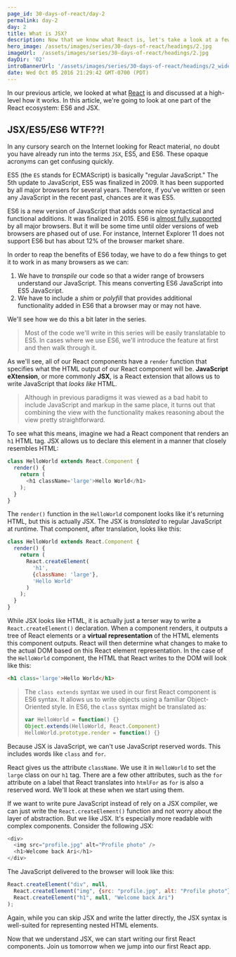 ```yaml
---
page_id: 30-days-of-react/day-2
permalink: day-2
day: 2
title: What is JSX?
description: Now that we know what React is, let's take a look at a few terms and concepts that will come up throughout the rest of the series.
hero_image: /assets/images/series/30-days-of-react/headings/2.jpg
imageUrl:  /assets/images/series/30-days-of-react/headings/2.jpg
dayDir: '02'
introBannerUrl: '/assets/images/series/30-days-of-react/headings/2_wide.jpg'
date: Wed Oct 05 2016 21:29:42 GMT-0700 (PDT)
---
```


In our previous article, we looked at what [React](https://facebook.github.io/react/) is and discussed at a high-level how it works. In this article, we're going to look at one part of the React ecosystem: ES6 and JSX.

## JSX/ES5/ES6 WTF??!

In any cursory search on the Internet looking for React material, no doubt you have already run into the terms `JSX`, ES5, and ES6. These opaque acronyms can get confusing quickly.

ES5 (the `ES` stands for ECMAScript) is basically "regular JavaScript." The 5th update to JavaScript, ES5 was finalized in 2009. It has been supported by all major browsers for several years. Therefore, if you've written or seen any JavaScript in the recent past, chances are it was ES5.

ES6 is a new version of JavaScript that adds some nice syntactical and functional additions. It was finalized in 2015. ES6 is [almost fully supported](http://kangax.github.io/compat-table/es6/) by all major browsers. But it will be some time until older versions of web browsers are phased out of use. For instance, Internet Explorer 11 does not support ES6 but has about 12% of the browser market share.

In order to reap the benefits of ES6 today, we have to do a few things to get it to work in as many browsers as we can:

1. We have to _transpile_ our code so that a wider range of browsers understand our JavaScript. This means converting ES6 JavaScript into ES5 JavaScript.
2. We have to include a _shim_ or _polyfill_ that provides additional functionality added in ES6 that a browser may or may not have.

We'll see how we do this a bit later in the series.

> Most of the code we'll write in this series will be easily translatable to ES5. In cases where we use ES6, we'll introduce the feature at first and then walk through it.

As we'll see, all of our React components have a `render` function that specifies what the HTML output of our React component will be. **JavaScript eXtension**, or more commonly **JSX**, is a React extension that allows us to write JavaScript that _looks like_ HTML.

> Although in previous paradigms it was viewed as a bad habit to include JavaScript and markup in the same place, it turns out that combining the view with the functionality makes reasoning about the view pretty straightforward.

To see what this means, imagine we had a React component that renders an `h1` HTML tag. JSX allows us to declare this element in a manner that closely resembles HTML:

```javascript
class HelloWorld extends React.Component {
  render() {
    return (
      <h1 className='large'>Hello World</h1>
    );
  }
}
```

The `render()` function in the `HelloWorld` component looks like it's returning HTML, but this is actually JSX. The JSX is _translated_ to regular JavaScript at runtime. That component, after translation, looks like this:

```javascript
class HelloWorld extends React.Component {
  render() {
    return (
      React.createElement(
        'h1',
        {className: 'large'},
        'Hello World'
      )
    );
  }
}
```

While JSX looks like HTML, it is actually just a terser way to write a `React.createElement()` declaration. When a component renders, it outputs a tree of React elements or a **virtual representation** of the HTML elements this component outputs. React will then determine what changes to make to the actual DOM based on this React element representation. In the case of the `HelloWorld` component, the HTML that React writes to the DOM will look like this:

```html
<h1 class='large'>Hello World</h1>
```

> The `class extends` syntax we used in our first React component is ES6 syntax. It allows us to write objects using a familiar Object-Oriented style.
> In ES6, the `class` syntax might be translated as:
>
> ```javascript
> var HelloWorld = function() {}
> Object.extends(HelloWorld, React.Component)
> HelloWorld.prototype.render = function() {}
> ```

Because JSX is JavaScript, we can't use JavaScript reserved words. This includes words like `class` and `for`.

React gives us the attribute `className`. We use it in `HelloWorld` to set the `large` class on our `h1` tag. There are a few other attributes, such as the `for` attribute on a label that React translates into `htmlFor` as `for` is also a reserved word. We'll look at these when we start using them.

If we want to write pure JavaScript instead of rely on a JSX compiler, we can just write the `React.createElement()` function and not worry about the layer of abstraction. But we like JSX. It's especially more readable with complex components. Consider the following JSX:

```javascript
<div>
  <img src="profile.jpg" alt="Profile photo" />
  <h1>Welcome back Ari</h1>
</div>
```

The JavaScript delivered to the browser will look like this:

```javascript
React.createElement("div", null, 
  React.createElement("img", {src: "profile.jpg", alt: "Profile photo"}),
  React.createElement("h1", null, "Welcome back Ari")
);
```

Again, while you can skip JSX and write the latter directly, the JSX syntax is well-suited for representing nested HTML elements.

Now that we understand JSX, we can start writing our first React components. Join us tomorrow when we jump into our first React app.
